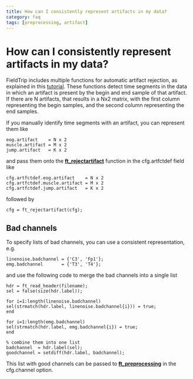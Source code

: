 ```yaml
---
title: How can I consistently represent artifacts in my data?
category: faq
tags: [preprocessing, artifact]
---
```


# How can I consistently represent artifacts in my data?

FieldTrip includes multiple functions for automatic artifact rejection, as explained in this [tutorial](/tutorial/automatic_artifact_rejection). These functions detect time segments in the data in which an artifact is present by the begin and end sample of that artifact. If there are N artifacts, that results in a Nx2 matrix, with the first column representing the begin samples, and the second column representing the end samples.

If you manually identify time segments with an artifact, you can represent them like

    eog.artifact    = N x 2
    muscle.artifact = M x 2
    jump.artifact   = K x 2

and pass them onto the **[ft_rejectartifact](/reference/ft_rejectartifact)** function in the cfg.artfctdef field like

    cfg.artfctdef.eog.artifact    = N x 2
    cfg.artfctdef.muscle.artifact = M x 2
    cfg.artfctdef.jump.artifact   = K x 2

followed by

    cfg = ft_rejectartifact(cfg);

## Bad channels

To specify lists of bad channels, you can use a consistent representation, e.g.

    linenoise.badchannel = {'C3', 'Fp1'};
    emg.badchannel       = {'T3', 'T4'};

and use the following code to merge the bad channels into a single list

    hdr = ft_read_header(filename);
    sel = false(size(hdr.label));

    for i=1:length(linenoise.badchannel)
    sel(strmatch(hdr.label, linenoise.badchannel{i})) = true;
    end

    for i=1:length(emg.badchannel)
    sel(strmatch(hdr.label, emg.badchannel{i}) = true;
    end

    % combine them into one list
    badchannel  = hdr.label(sel);
    goodchannel = setdiff(hdr.label, badchannel);

This list with good channels can be passed to **[ft_preprocessing](/reference/ft_preprocessing)** in the cfg.channel option.
